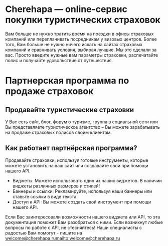 # Cherehapa — online-сервис покупки туристических страховок
Вам больше не нужно тратить время на поездки в офисы страховых компаний или переплачивать посредникам у визовых центров. Более того, Вам больше не нужно ничего искать на сайтах страховых компаний и сравнивать условия, выбирая лучшие. Мы это сделали за вас. Просто введите нужные вам параметры страховки, распечатайте полис и получайте удовольствие от путешествия.

# Партнерская программа по продаже страховок

## Продавайте туристические страховки
У Вас есть сайт, блог, форум о туризме, группа в социальной сети или Вы представляете туристическое агентство – Вы можете зарабатывать на продаже страховых полисов своим клиентам.

## Как работает партнёрская программа?
Продавайте страховки, используя готовые инструменты, которые можете установить на ваш сайт или создавайте свои при помощи нашего API.

- Виджеты: Можете использовать один из наших виджетов. В наличии виджеты различных размеров и стилей!
- Баннеры и ссылки: Рекламируйте, используя наши баннеры или ставьте ссылки в виде текста.
- Доступ к API: Вы можете создать свой инструмент при помощи нашего API.

Если Вас заинтересовали возможности нашего виджета или API, то эта документация поможет Вам разобраться с ними. Если возникнут любые вопросы по работе с API, не стесняйтесь! Наши специалисты с радостью Вам помогут - пишите на welcome@cherehapa.ru<mailto:welcome@cherehapa.ru>

